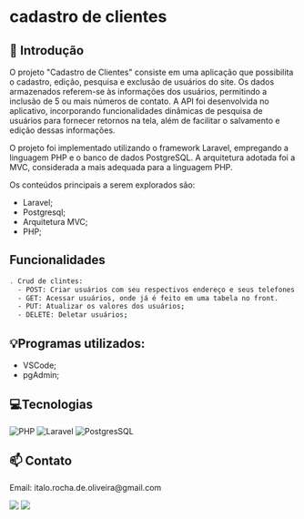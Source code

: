 # cadastro de clientes
## 📖 Introdução

O projeto "Cadastro de Clientes" consiste em uma aplicação que possibilita o cadastro, edição, pesquisa e exclusão de usuários do site. Os dados armazenados referem-se às informações dos usuários, permitindo a inclusão de 5 ou mais números de contato. A API foi desenvolvida no aplicativo, incorporando funcionalidades dinâmicas de pesquisa de usuários para fornecer retornos na tela, além de facilitar o salvamento e edição dessas informações.

O projeto foi implementado utilizando o framework Laravel, empregando a linguagem PHP e o banco de dados PostgreSQL. A arquitetura adotada foi a MVC, considerada a mais adequada para a linguagem PHP.

Os conteúdos principais a serem explorados são:

- Laravel;
- Postgresql;
- Arquitetura MVC;
- PHP;


## Funcionalidades

```bash
. Crud de clintes:
  - POST: Criar usuários com seu respectivos endereço e seus telefones.
  - GET: Acessar usuários, onde já é feito em uma tabela no front.
  - PUT: Atualizar os valores dos usuários;
  - DELETE: Deletar usuários;
```

## 💡Programas utilizados:

- VSCode;
- pgAdmin;

## 💻Tecnologias

![PHP](https://img.shields.io/badge/php-blue?style=for-the-badge&logo=php&logoColor=black)
![Laravel](https://img.shields.io/badge/laravel-white?style=for-the-badge&logo=laravel&logoColor=green)
![PostgresSQL](https://img.shields.io/badge/Postgresql-blue?style=for-the-badge&logo=Postgresql&logoColor=white)

## 📫 Contato

<p>Email: italo.rocha.de.oliveira@gmail.com</p>

<a href = "mailto:italo.rocha.de.oliveira@gmail.com"><img src="https://img.shields.io/badge/-Gmail-%23333?style=for-the-badge&logo=gmail&logoColor=white" alvo ="_blank"></a>
<a href="https://www.linkedin.com/in/italorochaoliveira/" target="_blank"><img src="https://img.shields.io/badge/-LinkedIn-%230077B5?style=for-the-badge&logo=linkedin&logoColor=white" target="_blank"></a>
